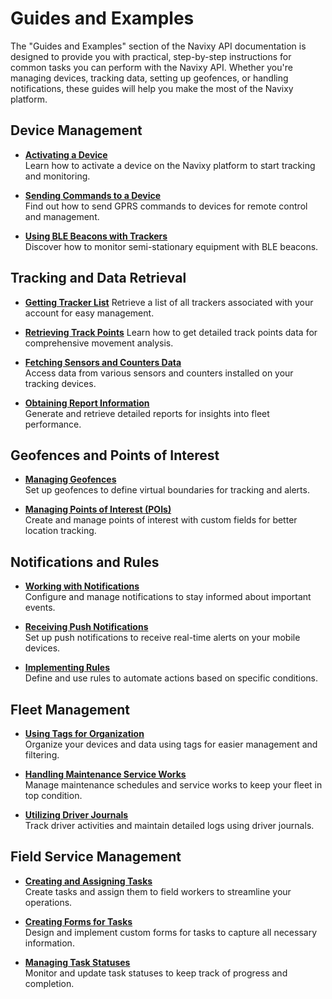# Guides and Examples

The "Guides and Examples" section of the Navixy API documentation is designed to provide you with practical, step-by-step instructions for common tasks you can perform with the Navixy API. Whether you're managing devices, tracking data, setting up geofences, or handling notifications, these guides will help you make the most of the Navixy platform.

## Device Management

- [**Activating a Device**](device-management/activate-device.md)  
  Learn how to activate a device on the Navixy platform to start tracking and monitoring.

- [**Sending Commands to a Device**](device-management/send-commands.md)  
  Find out how to send GPRS commands to devices for remote control and management.

- [**Using BLE Beacons with Trackers**](device-management/ble-beacons.md)  
  Discover how to monitor semi-stationary equipment with BLE beacons.

## Tracking and Data Retrieval

- [**Getting Tracker List**](data-retrieval/get-tracker-list.md)
  Retrieve a list of all trackers associated with your account for easy management.

- [**Retrieving Track Points**](data-retrieval/get-track-points.md)
  Learn how to get detailed track points data for comprehensive movement analysis.

- [**Fetching Sensors and Counters Data**](data-retrieval/sensor-data.md)  
  Access data from various sensors and counters installed on your tracking devices.
  
- [**Obtaining Report Information**](data-retrieval/obtain-reports.md)  
  Generate and retrieve detailed reports for insights into fleet performance.

## Geofences and Points of Interest

- [**Managing Geofences**](places/manage-geofences.md)  
  Set up geofences to define virtual boundaries for tracking and alerts.

- [**Managing Points of Interest (POIs)**](places/manage-pois.md)  
  Create and manage points of interest with custom fields for better location tracking.

## Notifications and Rules

- [**Working with Notifications**](rules-notifications/work-with-notifications.md)  
  Configure and manage notifications to stay informed about important events.

- [**Receiving Push Notifications**](rules-notifications/get-push-notifications.md)  
  Set up push notifications to receive real-time alerts on your mobile devices.

- [**Implementing Rules**](rules-notifications/use-rules.md)  
  Define and use rules to automate actions based on specific conditions.

## Fleet Management

- [**Using Tags for Organization**](fleet-management/use-tags.md)  
  Organize your devices and data using tags for easier management and filtering.

- [**Handling Maintenance Service Works**](fleet-management/service-works.md)  
  Manage maintenance schedules and service works to keep your fleet in top condition.

- [**Utilizing Driver Journals**](fleet-management/driver-journals.md)  
  Track driver activities and maintain detailed logs using driver journals.

## Field Service Management

- [**Creating and Assigning Tasks**](field-service-management/manage-tasks.md)  
  Create tasks and assign them to field workers to streamline your operations.

- [**Creating Forms for Tasks**](field-service-management/create-forms.md)  
  Design and implement custom forms for tasks to capture all necessary information.

- [**Managing Task Statuses**](field-service-management/change-task-statuses.md)  
  Monitor and update task statuses to keep track of progress and completion.